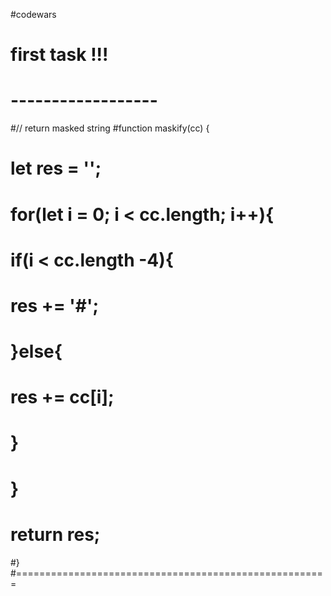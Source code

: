 #codewars
#
#   first task !!!
# ------------------
#// return masked string
#function maskify(cc) {
#  let res = '';
#  for(let i = 0; i < cc.length; i++){
#    if(i < cc.length -4){
#      res += '#';
#    }else{
#      res += cc[i];
#    }
#  }
#  return res;
#}
#======================================================
